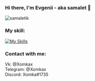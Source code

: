 ### Hi there, I'm Evgenii - aka samalet 👋 

<p align="left"> <img src="https://komarev.com/ghpvc/?username=samaletik&label=Profile%20views&color=0e75b6&style=flat" alt="samaletik" /> </p>

### My skill:
[![My Skills](https://skillicons.dev/icons?i=js,html,css,java,vue)](https://skillicons.dev)
### Contact with me:
Vk: @Xomkax<br/>
Telegram: @Xomkax<br/>
Discord: Xomka#1735


